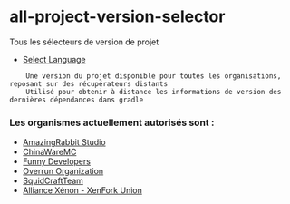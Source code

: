 # all-project-version-selector
Tous les sélecteurs de version de projet

- [Select Language](SELECT_LANGUAGE.md)

```Français
    Une version du projet disponible pour toutes les organisations, reposant sur des récupérateurs distants
    Utilisé pour obtenir à distance les informations de version des dernières dépendances dans gradle   
```

### Les organismes actuellement autorisés sont :
- [AmazingRabbit Studio](https://github.com/AmazingRabbit-Studio)
- [ChinaWareMC](https://github.com/ChinaWareMC)
- [Funny Developers](https://github.com/Funny-Developers)
- [Overrun Organization](https://github.com/Over-Run)
- [SquidCraftTeam](https://github.com/SquidCraftTeam)
- [Alliance Xénon - XenFork Union](https://github.com/XenFork)


